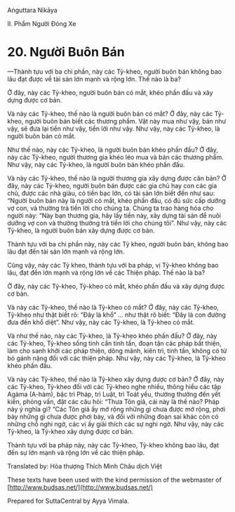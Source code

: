  

Aṅguttara Nikāya

II. Phẩm Người Ðóng Xe

# 20\. Người Buôn Bán

—Thành tựu với ba chi phần, này các Tỷ-kheo, người buôn bán không bao lâu đạt được về tài sản lớn mạnh và rộng lớn. Thế nào là ba?

Ở đây, này các Tỷ-kheo, người buôn bán có mắt, khéo phấn đấu và xây dựng được cơ bản.

Và này các Tỷ-kheo, thế nào là người buôn bán có mắt? Ở đây, này các Tỷ-kheo, người buôn bán biết các thương phẩm. Vật này mua như vậy, bán như vậy, sẽ đưa lại tiền như vậy, tiền lời như vậy. Như vậy, này các Tỷ-kheo, là người buôn bán có mắt.

Như thế nào, này các Tỷ-kheo, là người buôn bán khéo phấn đấu? Ở đây, này các Tỷ-kheo, người thương gia khéo léo mua và bán các thương phẩm. Như vậy, này các Tỷ-kheo, là người buôn bán khéo phấn đấu.

Và này các Tỷ-kheo, thế nào là người thương gia xây dựng được căn bản? Ở đây, này các Tỷ-kheo, người buôn bán được các gia chủ hay con các gia chủ, được các nhà giàu, có tiền bạc lớn, có tài sản lớn biết đến như sau: “Người buôn bán này là người có mắt, khéo phấn đấu, có đủ sức cấp dưỡng vợ con, và thường trả tiền lời cho chúng ta. Chúng ta trao hàng hóa cho người này: “Này bạn thương gia, hãy lấy tiền này, xây dựng tài sản để nuôi dưỡng vợ con và thường thường trả tiền lời cho chúng tôi”. Như vậy, này các Tỷ-kheo, là người buôn bán xây dựng được cơ bản.

Thành tựu với ba chi phần này, này các Tỷ kheo, người buôn bán, không bao lâu đạt đến tài sản lớn mạnh và rộng lớn.

Cũng vậy, này các Tỷ kheo, thành tựu với ba pháp, vị Tỷ-kheo không bao lâu, đạt đến lớn mạnh và rộng lớn về các Thiện pháp. Thế nào là ba?

Ở đây, này các Tỷ-kheo, Tỷ-kheo có mắt, khéo phấn đấu và xây dựng được cơ bản.

Và này các Tỷ-kheo, thế nào là Tỷ-kheo có mắt? Ở đây, này các Tỷ-kheo, Tỷ-kheo như thật biết rõ: “Ðây là khổ” ... như thật rõ biết: “Ðây là con đường đưa đến khổ diệt”. Như vậy, này các Tỷ-kheo, là Tỷ-kheo có mắt.

Và như thế nào, này các Tỷ-kheo, là Tỷ-kheo khéo phấn đấu? Ở đây, này các Tỷ-kheo, Tỷ-kheo sống tinh cần tinh tấn, đoạn tận các pháp bất thiện, làm cho sanh khởi các pháp thiện, dõng mãnh, kiên trì, tinh tấn, không có từ bỏ gánh nặng đối với các thiện pháp. Như vậy, này các Tỷ-kheo, là Tỷ-kheo khéo phấn đấu.

Và này các Tỷ-kheo, thế nào là Tỷ-kheo xây dựng được cơ bản? Ở đây, này các Tỷ-kheo, Tỷ-kheo đối với các Tỷ-kheo nghe nhiều, thông hiểu các tập Agàma (A-hàm), bậc trì Pháp, trì Luật, trì Toát yếu, thường thường đến yết kiến, phỏng vấn, đặt các câu hỏi: “Thưa Tôn giả, cái này là thế nào? Pháp này ý nghĩa gì? “Các Tôn giả ấy mở rộng những gì chưa được mở rộng, phơi bày những gì chưa được phơi bày, và đối với những đoạn sai khác còn có những chỗ nghi ngờ, các vị ấy giải thích các sự nghi ngờ. Như vậy, này các Tỷ-kheo, là Tỷ-kheo xây dựng được cơ bản.

Thành tựu với ba pháp này, này các Tỷ-kheo, Tỷ-kheo không bao lâu, đạt đến sự lớn mạnh và rộng lớn về các thiện pháp.

Translated by: Hòa thượng Thích Minh Châu dịch Việt

These texts have been used with the kind permission of the webmaster of [http://www.budsas.net/](http://www.budsas.net/)

Prepared for SuttaCentral by Ayya Vimala.